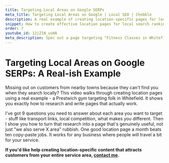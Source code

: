 ```yaml
---
title: Targeting Local Areas on Google SERPs
meta_title: Targeting Local Areas on Google | Local SEO | Chobble
description: A real example of creating location-specific pages for local search
snippet: How to create effective location pages for local search rankings
order: 7
youtube_id: 12jZ1N_uvHA
meta_description: Spec out a page targeting "Fitness Classes in Whitefield" for a fictional Prestwich business - adaptable for your service areas
---
```


# Targeting Local Areas on Google SERPs: A Real-ish Example

Missing out on customers from nearby towns because they can't find you when they search locally? This video walks through creating location pages using a real example - a Prestwich gym targeting folk in Whitefield. It shows you exactly how to research and write pages that actually work.

I've got 9 questions you need to answer about each area you want to target - stuff like transport links, local competition, what makes you different. Then I show you how to turn that research into a page that's genuinely useful, not just "we also serve X area" rubbish. One good location page a month beats ten copy-paste jobs. It works for any business where people will travel a bit for your service.

**If you'd like help creating location-specific content that attracts customers from your entire service area, [contact me](/contact/).**